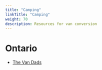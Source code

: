 ```yaml
---
title: "Camping"
linkTitle: "Camping"
weight: 70
description: Resources for van conversion
---
```


# Ontario

* [The Van Dads](https://thevandads.com/)
